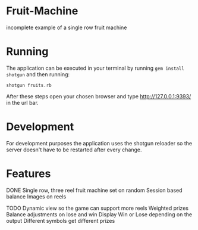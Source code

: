 # Fruit-Machine
incomplete example of a single row fruit machine

# Running
The application can be executed in your terminal by running `gem install shotgun` and then running:

`shotgun fruits.rb`

After these steps open your chosen browser and type http://127.0.0.1:9393/ in the url bar.

# Development
For development purposes the application uses the shotgun reloader so the server doesn't have to be restarted after every change.

# Features
DONE
Single row, three reel fruit machine set on random
Session based balance
Images on reels

TODO
Dynamic view so the game can support more reels
Weighted prizes
Balance adjustments on lose and win
Display Win or Lose depending on the output
Different symbols get different prizes

